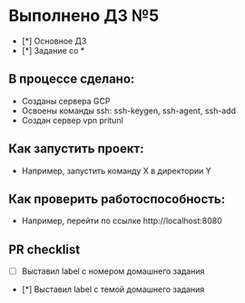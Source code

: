 # Выполнено ДЗ №5

 - [*] Основное ДЗ
 - [*] Задание со *

## В процессе сделано:
 - Созданы сервера GCP
 - Освоены команды ssh: ssh-keygen, ssh-agent, ssh-add
 - Создан сервер vpn pritunl

## Как запустить проект:
 - Например, запустить команду X в директории Y

## Как проверить работоспособность:
 - Например, перейти по ссылке http://localhost:8080

## PR checklist
 - [ ] Выставил label с номером домашнего задания
 - [*] Выставил label с темой домашнего задания
